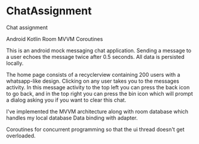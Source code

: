 # ChatAssignment
Chat assignment

Android Kotlin Room MVVM Coroutines

This is an android mock messaging chat application. Sending a message to a user echoes the message twice after 0.5 seconds. All data is persisted locally. 

The home page consists of a recyclerview containing 200 users with a whatsapp-like design. Clicking on any user takes you to the messages activity.
In this message activity to the top left you can press the back icon to go back, and in the top right you can press the bin icon which will prompt a dialog asking you if you want to clear this chat.

I've implemented the MVVM architecture along with room database which handles my local database
Data binding with adapter.

Coroutines for concurrent programming so that the ui thread doesn't get overloaded.
